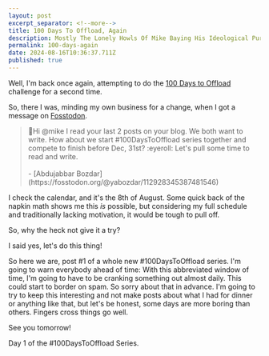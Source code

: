 ```yaml
---
layout: post
excerpt_separator: <!--more-->
title: 100 Days To Offload, Again 
description: Mostly The Lonely Howls Of Mike Baying His Ideological Purity At The Moon
permalink: 100-days-again
date: 2024-08-16T10:36:37.711Z
published: true
---
```


Well, I'm back once again, attempting to do the [100 Days to Offload](https://100daystooffload.com/) challenge for a second time. 

<!--more-->

So, there I was, minding my own business for a change, when I got a message on [Fosstodon](https://fosstodon.org).

<blockquote>
    👋Hi @mike I read your last 2 posts on your blog. We both want to write. How about we start #100DaysToOffload series together and compete to finish before Dec, 31st? :eyeroll: Let's pull some time to read and write.<br><br>
    - [Abdujabbar Bozdar](https://fosstodon.org/@yabozdar/112928345387481546)
</blockquote>

I check the calendar, and it's the 8th of August. Some quick back of the napkin math shows me this _is_ possible, but considering my full schedule and traditionally lacking motivation, it would be tough to pull off.

So, why the heck not give it a try?

I said yes, let's do this thing! 

So here we are, post #1 of a whole new #100DaysToOffload series. I'm going to warn everybody ahead of time: With this abbreviated window of time, I'm going to have to be cranking something out almost daily. This could start to border
on spam. So sorry about that in advance. I'm going to try to keep this interesting and not make posts about what I had for dinner or anything like that, but let's be honest, some days are more boring than others. Fingers cross things
go well. 

See you tomorrow!

Day 1 of the #100DaysToOffload Series.